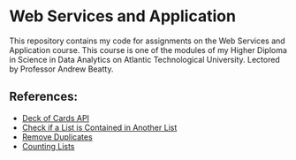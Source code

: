 # Web Services and Application
This repository contains my code for assignments on the Web Services and Application course. This course is one of the modules of my Higher Diploma in Science in Data Analytics on Atlantic Technological University. Lectored by Professor Andrew Beatty.

## References:
- [Deck of Cards API](https://deckofcardsapi.com/)
- [Check if a List is Contained in Another List](https://www.geeksforgeeks.org/python-check-if-a-list-is-contained-in-another-list/)
- [Remove Duplicates](https://www.w3schools.com/python/python_howto_remove_duplicates.asp)
- [Counting Lists](https://www.w3schools.com/python/ref_list_count.asp)